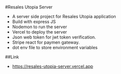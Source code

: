 #Resales Utopia Server

- A server side project for Resales Utopia application
- Build with express JS
- Nodemon to run the server
- Vercel to deploy the server
- Json web token for jwt token verification.
- Stripe react for paymen gateway.
- dot env file to store environment variables

##Link

- https://resales-utopia-server.vercel.app
